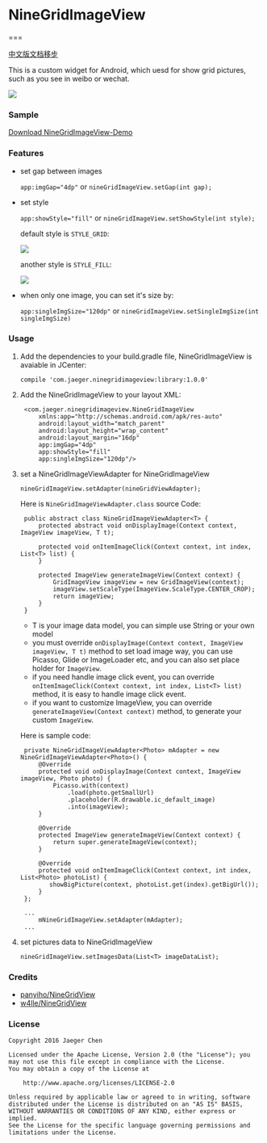 # NineGridImageView
===

[中文版文档移步](http://laobie.github.io/android/2016/03/06/nine-grid-iamge-view-libaray.html)

This is a custom widget for Android, which uesd for show grid pictures, such as you see in weibo or wechat.

![](http://ac-qygvx1cc.clouddn.com/ee5906c846ad3346.png)

### Sample
[Download NineGridImageView-Demo](http://fir.im/bkxn)

### Features
+ set gap between images	

	`app:imgGap="4dp"` or `nineGridImageView.setGap(int gap);`
	
+ set style 

	`app:showStyle="fill"` or `nineGridImageView.setShowStyle(int style);`
	
	default style is `STYLE_GRID`:
	
	![](http://ac-qygvx1cc.clouddn.com/9cc94e97b4fce73f.png)
	
	another style is `STYLE_FILL`:
	
	![](http://ac-qygvx1cc.clouddn.com/0fa728fd90d1b227.png)
	
+ when only one image, you can set it's size by:

	`app:singleImgSize="120dp"` or `nineGridImageView.setSingleImgSize(int singleImgSize)`

### Usage
1. Add the dependencies to your build.gradle file, NineGridImageView is avaiable in JCenter:

	`compile 'com.jaeger.ninegridimageview:library:1.0.0'`
	
2. Add the NineGridImageView to your layout XML:
		
		<com.jaeger.ninegridimageview.NineGridImageView
    		xmlns:app="http://schemas.android.com/apk/res-auto"
        	android:layout_width="match_parent"
        	android:layout_height="wrap_content"
        	android:layout_margin="16dp"
        	app:imgGap="4dp"
        	app:showStyle="fill"
        	app:singleImgSize="120dp"/> 	
        
3. set a NineGridImageViewAdapter for NineGridImageView

	`nineGridImageView.setAdapter(nineGridViewAdapter);`
	
	Here is `NineGridImageViewAdapter.class` source Code:
	
		public abstract class NineGridImageViewAdapter<T> {
    		protected abstract void onDisplayImage(Context context, ImageView imageView, T t);

    		protected void onItemImageClick(Context context, int index, List<T> list) {
    		}

    		protected ImageView generateImageView(Context context) {
        		GridImageView imageView = new GridImageView(context);
        		imageView.setScaleType(ImageView.ScaleType.CENTER_CROP);
        		return imageView;
    		}
		}   
		
	+ T is your image data model, you can simple use String or your own model
	+ you must override `onDisplayImage(Context context, ImageView imageView, T t)` method to set load image way, you can use Picasso, Glide or ImageLoader etc, and you can also set place holder for `ImageView`.
	+ if you need handle image click event, you can override `onItemImageClick(Context context, int index, List<T> list)` method, it is easy to handle image click event.
	+ if you want to customize ImageView, you can override `generateImageView(Context context)` method, to generate your custom `ImageView`.
	
	Here is sample code:
	
		private NineGridImageViewAdapter<Photo> mAdapter = new NineGridImageViewAdapter<Photo>() {
            @Override
            protected void onDisplayImage(Context context, ImageView imageView, Photo photo) {
                Picasso.with(context)
                    .load(photo.getSmallUrl)
                    .placeholder(R.drawable.ic_default_image)
                    .into(imageView);
            }

            @Override
            protected ImageView generateImageView(Context context) {
                return super.generateImageView(context);
            }

            @Override
            protected void onItemImageClick(Context context, int index, List<Photo> photoList) {
               showBigPicture(context, photoList.get(index).getBigUrl());
            }
        };
        
        ...
        	mNineGridImageView.setAdapter(mAdapter);
        ...

4. set pictures data to NineGridImageView

	`nineGridImageView.setImagesData(List<T> imageDataList);`
	
### Credits
- [panyiho/NineGridView](https://github.com/panyiho/NineGridView)
- [w4lle/NineGridView](https://github.com/w4lle/NineGridView)
	
### License

	Copyright 2016 Jaeger Chen

	Licensed under the Apache License, Version 2.0 (the "License");	you may not use this file except in compliance with the License.
	You may obtain a copy of the License at
	
		http://www.apache.org/licenses/LICENSE-2.0

	Unless required by applicable law or agreed to in writing, software
	distributed under the License is distributed on an "AS IS" BASIS,
	WITHOUT WARRANTIES OR CONDITIONS OF ANY KIND, either express or implied.
	See the License for the specific language governing permissions and
	limitations under the License.

	
	
	 
		


